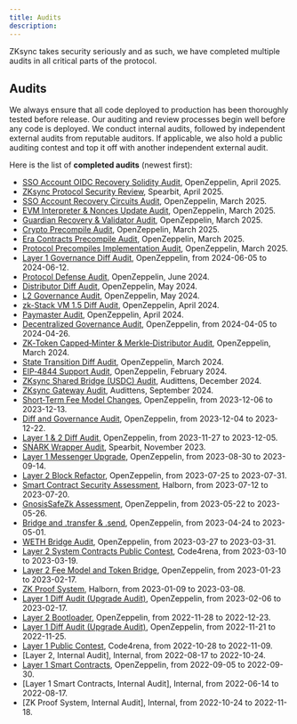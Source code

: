 ```yaml
---
title: Audits
description:
---
```


ZKsync takes security seriously and as such, we have completed multiple audits in all critical parts of the protocol.

## Audits

We always ensure that all code deployed to production has been thoroughly tested before release. Our auditing and
review processes begin well before any code is deployed. We conduct internal audits, followed by independent
external audits from reputable auditors. If applicable, we also hold a public auditing contest and top it off with another independent external audit.

Here is the list of **completed audits** (newest first):

- [SSO Account OIDC Recovery Solidity Audit](https://blog.openzeppelin.com/sso-account-oidc-recovery-solidity-audit), OpenZeppelin, April 2025.
- [ZKsync Protocol Security Review](https://github.com/spearbit/portfolio/blob/master/pdfs/Matter-Labs-Spearbit-Security-Review-March-2025.pdf),
  Spearbit, April 2025.
- [SSO Account Recovery Circuits Audit](https://blog.openzeppelin.com/sso-account-recovery-circuits-audit), OpenZeppelin, March 2025.
- [EVM Interpreter & Nonces Update Audit](https://blog.openzeppelin.com/evm-emulator-and-semi-abstracted-nonces-update-audit), OpenZeppelin, March 2025.
- [Guardian Recovery & Validator Audit](https://blog.openzeppelin.com/matter-labs-guardian-recovery-validator-audit), OpenZeppelin, March 2025.
- [Crypto Precompile Audit](https://blog.openzeppelin.com/zksync-crypto-precompile-audit), OpenZeppelin, March 2025.
- [Era Contracts Precompile Audit](https://blog.openzeppelin.com/zksync-era-contracts-precompile-audit), OpenZeppelin, March 2025.
- [Protocol Precompiles Implementation Audit](https://blog.openzeppelin.com/zksync-protocol-precompiles-implementation-audit), OpenZeppelin, March 2025.
- [Layer 1 Governance Diff Audit](https://blog.openzeppelin.com/zksync-l1-governance-diff-audit), OpenZeppelin, from 2024-06-05 to 2024-06-12.
- [Protocol Defense Audit](https://blog.openzeppelin.com/protocol-defense-audit), OpenZeppelin, June 2024.
- [Distributor Diff Audit](https://blog.openzeppelin.com/distributor-diff-audit), OpenZeppelin, May 2024.
- [L2 Governance Audit](https://blog.openzeppelin.com/zksync-l2-governance-audit), OpenZeppelin, May 2024.
- [zk-Stack VM 1.5 Diff Audit](https://blog.openzeppelin.com/zk-stack-vm1.5-diff-audit), OpenZeppelin, April 2024.
- [Paymaster Audit](https://blog.openzeppelin.com/zksync-paymaster-audit), OpenZeppelin, April 2024.
- [Decentralized Governance Audit](https://blog.openzeppelin.com/decentralized-governance-audit), OpenZeppelin, from 2024-04-05 to 2024-04-26.
- [ZK‑Token Capped‑Minter & Merkle‑Distributor Audit](https://blog.openzeppelin.com/zk-token-capped-minter-and-merkle-distributor-audit),
  OpenZeppelin, March 2024.
- [State Transition Diff Audit](https://blog.openzeppelin.com/zksync-state-transition-diff-audit), OpenZeppelin, March 2024.
- [EIP‑4844 Support Audit](https://blog.openzeppelin.com/eip-4844-support-audit), OpenZeppelin, February 2024.
- [ZKsync Shared Bridge (USDC) Audit](https://github.com/Audittens/Audittens/blob/main/audit-reports/ZKsync%20Shared%20Bridge%20(USDC)%20Audit.pdf),
  Audittens, December 2024.
- [ZKsync Gateway Audit](https://github.com/Audittens/Audittens/blob/main/audit-reports/ZKsync%20Gateway%20Audit.pdf), Audittens, September 2024.
- [Short‑Term Fee Model Changes](https://blog.openzeppelin.com/short-term-fee-model-changes-audit), OpenZeppelin, from 2023-12-06 to 2023-12-13.
- [Diff and Governance Audit](https://blog.openzeppelin.com/december-diff-and-governance-audit), OpenZeppelin, from 2023-12-04 to 2023-12-22.
- [Layer 1 & 2 Diff Audit](https://blog.openzeppelin.com/november-diff-audit), OpenZeppelin, from 2023-11-27 to 2023-12-05.
- [SNARK Wrapper Audit](https://github.com/spearbit/portfolio/blob/master/pdfs/Matter-labs-snark-wrapper-Spearbit-Security-Review.pdf),
  Spearbit, November 2023.
- [Layer 1 Messenger Upgrade](https://blog.openzeppelin.com/zksync-l1messenger-upgrade-audit), OpenZeppelin, from 2023-08-30 to 2023-09-14.
- [Layer 2 Block Refactor](https://blog.openzeppelin.com/zksync-l2-block-refactor-audit), OpenZeppelin, from 2023-07-25 to 2023-07-31.
- [Smart Contract Security Assessment](https://github.com/HalbornSecurity/PublicReports/blob/master/Solidity%20Smart%Contract%20Audits/MatterLabs_Verifier_Smart_Contract_Security_Assessment_Report_Halborn_Final.pdf),
  Halborn, from 2023-07-12 to 2023-07-20.
- [GnosisSafeZk Assessment](https://blog.openzeppelin.com/zksync-gnosissafezk-assessment-1), OpenZeppelin, from 2023-05-22 to 2023-05-26.
- [Bridge and .transfer & .send](https://blog.openzeppelin.com/zksync-bridge-and-.transfer-.send-diff-audit), OpenZeppelin, from 2023-04-24 to 2023-05-01.
- [WETH Bridge Audit](https://blog.openzeppelin.com/zksync-weth-bridge-audit), OpenZeppelin, from 2023-03-27 to 2023-03-31.
- [Layer 2 System Contracts Public Contest](https://code4rena.com/contests/2023-03-zksync-era-system-contracts-contest),
  Code4rena, from 2023-03-10 to 2023-03-19.
- [Layer 2 Fee Model and Token Bridge](https://blog.openzeppelin.com/zksync-fee-model-and-token-bridge-audit/), OpenZeppelin, from 2023-01-23 to 2023-02-17.
- [ZK Proof System](https://github.com/HalbornSecurity/PublicReports/blob/master/ZK%20Audits/MatterLabs_ZKsync_Era_Circuits_Zero_Knowledge_Security_Audit_Report_Halborn_Final..pdf),
  Halborn, from 2023-01-09 to 2023-03-08.
- [Layer 1 Diff Audit (Upgrade Audit)](https://blog.openzeppelin.com/zksync-l1-diff-audit-february-2023/), OpenZeppelin, from 2023-02-06 to 2023-02-17.
- [Layer 2 Bootloader](https://blog.openzeppelin.com/zksync-bootloader-audit-report/), OpenZeppelin, from 2022-11-28 to 2022-12-23.
- [Layer 1 Diff Audit (Upgrade Audit)](https://blog.openzeppelin.com/zksync-layer-1-diff-audit/), OpenZeppelin, from 2022-11-21 to 2022-11-25.
- [Layer 1 Public Contest](https://code4rena.com/reports/2022-10-zksync/), Code4rena, from 2022-10-28 to 2022-11-09.
- [Layer 2, Internal Audit], Internal, from 2022-08-17 to 2022-10-24.
- [Layer 1 Smart Contracts](https://blog.openzeppelin.com/zksync-layer-1-audit/), OpenZeppelin, from 2022-09-05 to 2022-09-30.
- [Layer 1 Smart Contracts, Internal Audit], Internal, from 2022-06-14 to 2022-08-17.
- [ZK Proof System, Internal Audit], Internal, from 2022-10-24 to 2022-11-18.
